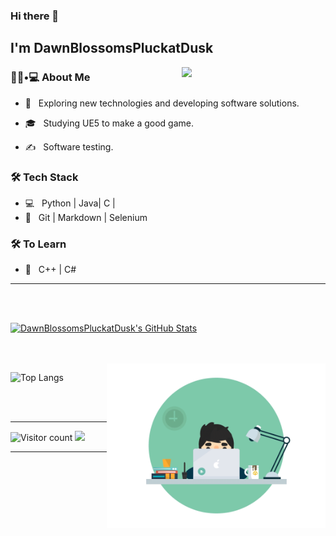 ### Hi there 👋<h2> I'm DawnBlossomsPluckatDusk</h2>

<img align='right' src="https://media.giphy.com/media/M9gbBd9nbDrOTu1Mqx/giphy.gif" width="230">

<h3> 👨🏻•💻 About Me </h3>



- 🤔 &nbsp; Exploring new technologies and developing software solutions.

- 🎓 &nbsp; Studying UE5 to make a good game.

- ✍️ &nbsp; Software testing.



<h3>🛠 Tech Stack</h3>



- 💻 &nbsp; Python | Java| C |
- 🔧 &nbsp; Git | Markdown | Selenium

<!--

- 🛢 &nbsp; MySQL | MongoDB

- 🔧 &nbsp; Git | Markdown | Selenium | Tidyverse

- 🖥 &nbsp; Illustrator| Photoshop | InDesign

-->



<h3>🛠 To Learn</h3>

- 🔧 &nbsp; C++ | C#

<hr>



<br/><br/>

[![DawnBlossomsPluckatDusk's GitHub Stats](https://github-readme-stats.vercel.app/api?username=DawnBlossomsPluckatDusk&show_icons=true)](https://github.com/DawnBlossomsPluckatDusk)

<br/>

<br/>

<img src="https://github.com/nirala69/nirala69/blob/master/70804f7e25b11f29db904f2fa7b4cd9d.gif" width="350" align='right'>

![Top Langs](https://github-readme-stats.vercel.app/api/top-langs/?username=DawnBlossomsPluckatDusk&show_icons=true)

<br><br>



<hr>


![Visitor count](https://visitor-badge.laobi.icu/badge?page_id=DawnBlossomsPluckatDusk.DawnBlossomsPluckatDusk)   <img src="https://media.giphy.com/media/dxn6fRlTIShoeBr69N/giphy.gif" width="30">





<hr>


